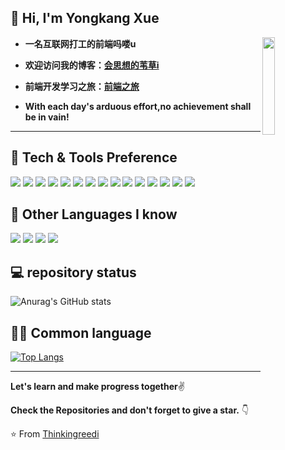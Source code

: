 
 ## 👋 Hi, I'm Yongkang Xue 
 
 <img src="https://media.giphy.com/media/MeJgB3yMMwIaHmKD4z/giphy.gif" width="20%" align="right">
 
 * **一名互联网打工的前端吗喽u**

 * **欢迎访问我的博客：<a href="https://thinkingreedi.github.io">会思想的苇草i</a>**


 * **前端开发学习之旅：<a href="https://github.com/Thinkingreedi/Front_end_development">前端之旅</a>**


 * **With each day's arduous effort,no achievement shall be in vain!**

---



## 🔨 Tech & Tools Preference

<div display:flex>
 <img src = "https://img.shields.io/badge/-HTML5-E34F26?style=flat&logo=html5&logoColor=white"> 
 <img src = "https://img.shields.io/badge/-CSS3-1572B6?style=flat&logo=css3&logoColor=white">
 <img src="https://img.shields.io/badge/-Bootstrap-563D7C?style=flat&logo=bootstrap&logoColor=white">
 <img src="https://img.shields.io/badge/-JavaScript-eed718?style=flat&logo=javascript&logoColor=ffffff">
 <img src="https://img.shields.io/badge/-Sass-cc6699?style=flat&logo=sass&logoColor=ffffff">
 <img src="https://img.shields.io/badge/-React-000000?style=flat&logo=react&logoColor=00c8ff">
 <img src="https://img.shields.io/badge/Vue.js-35495E?style=flat&logo=vue.js&logoColor=4FC08D">
 <img src="https://img.shields.io/badge/-MongoDB-4DB33D?style=flat&logo=mongodb&logoColor=FFFFFF">
 <img src="https://img.shields.io/badge/-MySQL-F29111?style=flat&logo=mysql&logoColor=FFFFFF">
 <img src="https://img.shields.io/badge/-Express.js-787878?style=flat">
 <img src="https://img.shields.io/badge/-Node.js-3C873A?style=flat&logo=Node.js&logoColor=white">
 <img src="https://img.shields.io/badge/TypeScript-007ACC?style=flat&logo=typescript&logoColor=white">
 <img src="http://img.shields.io/badge/-Git-F1502F?style=flat&logo=git&logoColor=FFFFFF">
 <img src="http://img.shields.io/badge/-Github-000000?style=flat&logo=github&logoColor=FFFFFF">
 <img src="http://img.shields.io/badge/-VS%20Code-007ACC?style=flat&logo=visual%20studio%20code&logoColor=white">
</div>

## 📌 Other Languages I know

<div display:flex>
  <img src="https://img.shields.io/badge/C-00599C?style=flat&logo=c&logoColor=white"> 
  <img src="https://img.shields.io/badge/C%2B%2B-00599C?style=flat&logo=c%2B%2B&logoColor=white"> 
  <img src="http://img.shields.io/badge/-Java-F89820?style=flat&logo=java&logoColor=white"> 
  <img src="https://img.shields.io/badge/-Python-black?style=flat&logo=python&logoColor=white"> 
</div>

## 💻 repository status

![Anurag's GitHub stats](https://github-readme-stats.vercel.app/api?username=Thinkingreedi&show_icons=true&theme=radical)

## 👨‍💻 Common language

[![Top Langs](https://github-readme-stats.vercel.app/api/top-langs/?username=Thinkingreedi&hide=html)](https://github.com/Thinkingreedi/github-readme-stats)

---

**Let's learn and make progress together**✌

**Check the Repositories and don't forget to give a star.** 👇

:star: From [Thinkingreedi](https://github.com/Thinkingreedi)
